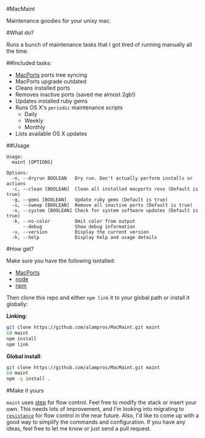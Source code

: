 #MacMaint

Maintenance goodies for your unixy mac.

#What do?

Runs a bunch of maintenance tasks that I got tired of running manually all the time.

##Included tasks:

* [MacPorts](www.macports.org) ports tree syncing
* MacPorts upgrade outdated
* Cleans installed ports
* Removes inactive ports (saved me almost 2gb!)
* Updates installed ruby gems
* Runs OS X's `periodic` maintenance scripts
	* Daily
	* Weekly
	* Monthly
* Lists available OS X updates


##Usage

```
Usage:
  maint [OPTIONS]

Options: 
  -n, --dryrun BOOLEAN   Dry run. Don't actually perform installs or actions 
  -c, --clean [BOOLEAN]  Clean all installed macports revs (Default is true)
  -g, --gems [BOOLEAN]   Update ruby gems (Default is true)
  -u, --sweep [BOOLEAN]  Remove all inactive ports (Default is true)
  -s, --system [BOOLEAN] Check for system software updates (Default is true)
  -k, --no-color         Omit color from output
      --debug            Show debug information
  -v, --version          Display the current version
  -h, --help             Display help and usage details
```

#How get?

Make sure you have the following isntalled:

* [MacPorts](http://www.macports.org)
* [node](http://github.com/joyent/node)
* [npm](http://github.com/isaacs/npm)

Then clone this repo and either `npm link` it to your global path or install it globally:

**Linking**:

```bash
git clone https://github.com/alampros/MacMaint.git maint
cd maint
npm install
npm link
```

**Global install**:

```bash
git clone https://github.com/alampros/MacMaint.git maint
cd maint
npm -g install .
```

#Make it yours

`maint` uses [step](https://github.com/creationix/step#readme) for flow control. Feel free to modify the stack or insert your own. This needs lots of improvement, and I'm looking into migrating to [`resistance`](https://github.com/jgallen23/resistance) for flow control in the near future. Also, I'd like to come up with a good way to simplify the commands and configuration. If you have any ideas, feel free to let me know or just send a pull request.












